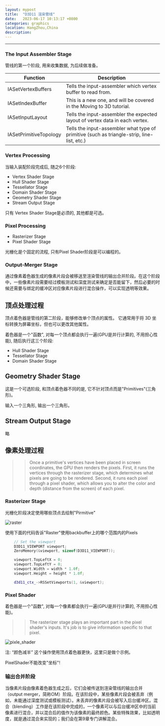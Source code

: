 ```yaml
---
layout: mypost
title:  "D3D11 渲染管线"
date:   2023-06-17 10:13:17 +0800
categories: graphics 
location: HangZhou,China 
description:  
---
```

---

### The Input Assembler Stage

管线的第一个阶段, 用来收集数据, 为后续做准备。


| Function	            | Description                                                                       |
|  ----                 | ----                                                                              |
|IASetVertexBuffers	    | Tells the input-assembler which vertex buffer to read from.                       |
|IASetIndexBuffer       | This is a new one, and will be covered in the Moving to 3D tutorial.              |
|IASetInputLayout       | Tells the input-assembler the expected layout of vertex data in each vertex.      |
|IASetPrimitiveTopology	| Tells the input-assembler what type of primitive (such as triangle-strip, line-list, etc.) |

### Vertex Processing

当输入装配阶段完成后, 随之6个阶段:

* Vertex Shader Stage
* Hull Shader Stage
* Tessellator Stage
* Domain Shader Stage
* Geometry Shader Stage
* Stream Output Stage

只有 Vertex Shader Stage是必须的, 其他都是可选。

### Pixel Processing

* Rasterizer Stage 
* Pixel Shader Stage

光栅化是个固定的流程, 只有Pixel Shader阶段是可以编程的。

### Output-Merger Stage

通过像素着色器生成的像素片段会被移送至渲染管线的输出合并阶段。在这个阶段中，一些像素片段需要经过模板测试和深度测试来确定是否能留下，然后必要的时候还需要与绑定的缓冲区对应像素片段进行混合操作，可以实现透明等效果。

## 顶点处理过程

顶点着色器是管线的第二阶段，能够修改单个顶点的属性。 它通常用于将 3D 坐标转换为屏幕坐标，但也可以更改其他属性。

着色器是一个"函数", 对每一个顶点都会执行一遍(GPU是并行计算的, 不用担心性能), 随后执行这三个阶段:

* Hull Shader Stage
* Tessellator Stage
* Domain Shader Stage

## Geometry Shader Stage

这是一个可选阶段, 和顶点着色器不同的是, 它不针对顶点而是"Primitives"(三角形)。

输入一个三角形, 输出一个三角形。

## Stream Output Stage

略

## 像素处理过程

>> Once a primitive's vertices have been placed in screen coordinates, the GPU then renders the pixels. First, it runs the vertices through the rasterizer stage, which determines what pixels are going to be rendered. Second, it runs each pixel through a pixel shader, which allows you to alter the color and depth (distance from the screen) of each pixel.

### Rasterizer Stage

光栅化阶段决定使用哪些顶点去绘制"Pirmitive"

![raster](raster.jpg)

使用下面的代码告诉"Raster"使用backbuffer上的哪个范围内的Pixels
```C++
    // Set the viewport
    D3D11_VIEWPORT viewport;
    ZeroMemory(&viewport, sizeof(D3D11_VIEWPORT));

    viewport.TopLeftX = 0;
    viewport.TopLeftY = 0;
    viewport.Width = width * 1.0f;
    viewport.Height = height * 1.0f;

    d3d11_ctx_->RSSetViewports(1, &viewport);
```

### Pixel Shader

着色器是一个"函数", 对每一个像素都会执行一遍(GPU是并行计算的, 不用担心性能)。

>> The rasterizer stage plays an important part in the pixel shader's inputs. It's job is to give information specific to that pixel.

![pixle_shader](pixel_shader.jpg)

注: “颜色减半” 这个操作使用顶点着色器更快，这里只是做个示例。

PixelShader不能改变"坐标"!

### 输出合并阶段

当像素片段由像素着色器生成之后，它们会被传送到渲染管线的输出合并（output
merger，简称OM）阶段。在该阶段中，某些像素片段会被丢弃（例如，未能通过深度测试或模板测试）。未丢弃的像素片段会被写入后台缓冲区。混合（blending）工作是在该阶段中完成的，一个像素可以与后台缓冲区中的当前像素进行混合，并以混合后的值作为该像素的最终颜色。某些特殊效果，比如透明度，就是通过混合来实现的；我们会在第9章专门讲解混合。
